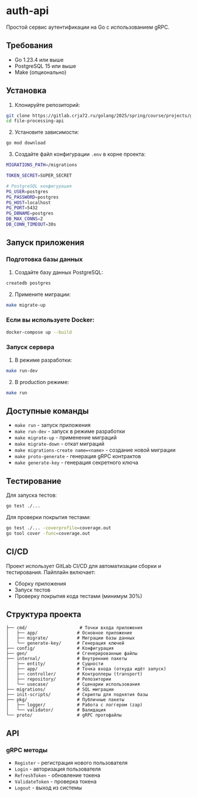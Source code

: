# auth-api

Простой сервис аутентификации на Go с использованием gRPC.

## Требования

- Go 1.23.4 или выше
- PostgreSQL 15 или выше
- Make (опционально)

## Установка

1. Клонируйте репозиторий:
```bash
git clone https://gitlab.crja72.ru/golang/2025/spring/course/projects/go21/auth-api.git
cd file-processing-api
```

2. Установите зависимости:
```bash
go mod download
```

3. Создайте файл конфигурации `.env` в корне проекта:
```bash
MIGRATIONS_PATH=/migrations

TOKEN_SECRET=SUPER_SECRET

# PostgreSQL конфигурация
PG_USER=postgres
PG_PASSWORD=postgres
PG_HOST=localhost
PG_PORT=5432
PG_DBNAME=postgres
DB_MAX_CONNS=2
DB_CONN_TIMEOUT=30s
```

## Запуск приложения

### Подготовка базы данных

1. Создайте базу данных PostgreSQL:
```bash
createdb postgres
```

2. Примените миграции:
```bash
make migrate-up
```

### Если вы используете Docker:
```bash
docker-compose up --build
```

### Запуск сервера

1. В режиме разработки:
```bash
make run-dev
```

2. В production режиме:
```bash
make run
```

## Доступные команды

- `make run` - запуск приложения
- `make run-dev` - запуск в режиме разработки
- `make migrate-up` - применение миграций
- `make migrate-down` - откат миграций
- `make migrations-create name=<name>` - создание новой миграции
- `make proto-generate` - генерация gRPC контрактов
- `make generate-key` - генерация секретного ключа

## Тестирование

Для запуска тестов:
```bash
go test ./...
```

Для проверки покрытия тестами:
```bash
go test ./... -coverprofile=coverage.out
go tool cover -func=coverage.out
```

## CI/CD

Проект использует GitLab CI/CD для автоматизации сборки и тестирования. Пайплайн включает:
- Сборку приложения
- Запуск тестов
- Проверку покрытия кода тестами (минимум 30%)

## Структура проекта

```
├── cmd/                    # Точки входа приложения
│   ├── app/               # Основное приложение
│   ├── migrate/           # Миграции базы данных
│   └── generate-key/      # Генерация ключей
├── config/                # Конфигурация
├── gen/                   # Сгенерированные файлы
├── internal/              # Внутренние пакеты
│   ├── entity/            # Сущности
│   ├── app/               # Точка входа (откуда идёт запуск)
│   ├── controller/        # Контроллеры (transport)
│   ├── repository/        # Репозитории
│   └── usecase/           # Сценарии использования
├── migrations/            # SQL миграции
├── init-scripts/          # Скрипты для поднятия базы
├── pkg/                   # Публичные пакеты
│   ├── logger/            # Работа с логгером (zap)
│   └── validator/         # Валидация
└── proto/                 # gRPC протофайлы
```

## API

### gRPC методы

- `Register` - регистрация нового пользователя
- `Login` - авторизация пользователя
- `RefreshToken` - обновление токена
- `ValidateToken` - проверка токена
- `Logout` - выход из системы


